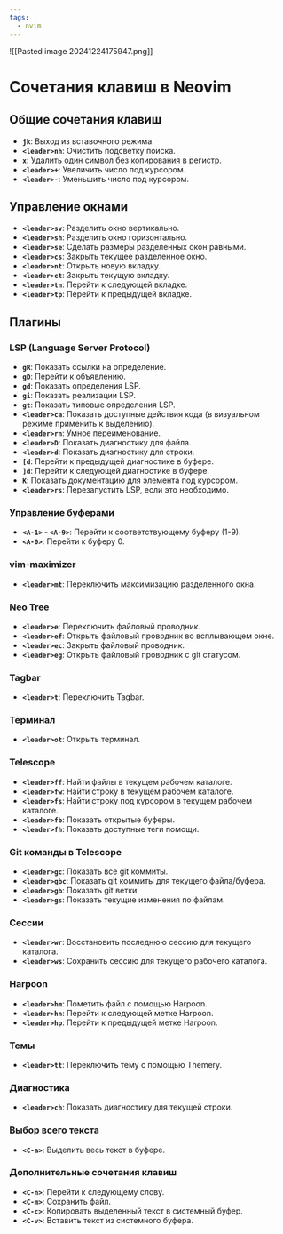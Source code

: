 ```yaml
---
tags:
  - nvim
---
```


![[Pasted image 20241224175947.png]]

# Сочетания клавиш в Neovim

## Общие сочетания клавиш

- **`jk`**: Выход из вставочного режима.
- **`<leader>nh`**: Очистить подсветку поиска.
- **`x`**: Удалить один символ без копирования в регистр.
- **`<leader>+`**: Увеличить число под курсором.
- **`<leader>-`**: Уменьшить число под курсором.

## Управление окнами

- **`<leader>sv`**: Разделить окно вертикально.
- **`<leader>sh`**: Разделить окно горизонтально.
- **`<leader>se`**: Сделать размеры разделенных окон равными.
- **`<leader>cs`**: Закрыть текущее разделенное окно.
- **`<leader>nt`**: Открыть новую вкладку.
- **`<leader>ct`**: Закрыть текущую вкладку.
- **`<leader>tn`**: Перейти к следующей вкладке.
- **`<leader>tp`**: Перейти к предыдущей вкладке.

## Плагины

### LSP (Language Server Protocol)

- **`gR`**: Показать ссылки на определение.
- **`gD`**: Перейти к объявлению.
- **`gd`**: Показать определения LSP.
- **`gi`**: Показать реализации LSP.
- **`gt`**: Показать типовые определения LSP.
- **`<leader>ca`**: Показать доступные действия кода (в визуальном режиме применить к выделению).
- **`<leader>rn`**: Умное переименование.
- **`<leader>D`**: Показать диагностику для файла.
- **`<leader>d`**: Показать диагностику для строки.
- **`[d`**: Перейти к предыдущей диагностике в буфере.
- **`]d`**: Перейти к следующей диагностике в буфере.
- **`K`**: Показать документацию для элемента под курсором.
- **`<leader>rs`**: Перезапустить LSP, если это необходимо.

### Управление буферами

- **`<A-1>` - `<A-9>`**: Перейти к соответствующему буферу (1-9).
- **`<A-0>`**: Перейти к буферу 0.

### vim-maximizer

- **`<leader>mt`**: Переключить максимизацию разделенного окна.

### Neo Tree

- **`<leader>e`**: Переключить файловый проводник.
- **`<leader>ef`**: Открыть файловый проводник во всплывающем окне.
- **`<leader>ec`**: Закрыть файловый проводник.
- **`<leader>eg`**: Открыть файловый проводник с git статусом.

### Tagbar

- **`<leader>t`**: Переключить Tagbar.

### Терминал

- **`<leader>ot`**: Открыть терминал.

### Telescope

- **`<leader>ff`**: Найти файлы в текущем рабочем каталоге.
- **`<leader>fw`**: Найти строку в текущем рабочем каталоге.
- **`<leader>fs`**: Найти строку под курсором в текущем рабочем каталоге.
- **`<leader>fb`**: Показать открытые буферы.
- **`<leader>fh`**: Показать доступные теги помощи.

### Git команды в Telescope

- **`<leader>gc`**: Показать все git коммиты.
- **`<leader>gbc`**: Показать git коммиты для текущего файла/буфера.
- **`<leader>gb`**: Показать git ветки.
- **`<leader>gs`**: Показать текущие изменения по файлам.

### Сессии

- **`<leader>wr`**: Восстановить последнюю сессию для текущего каталога.
- **`<leader>ws`**: Сохранить сессию для текущего рабочего каталога.

### Harpoon

- **`<leader>hm`**: Пометить файл c помощью Harpoon.
- **`<leader>hn`**: Перейти к следующей метке Harpoon.
- **`<leader>hp`**: Перейти к предыдущей метке Harpoon.

### Темы

- **`<leader>tt`**: Переключить тему с помощью Themery.

### Диагностика

- **`<leader>ch`**: Показать диагностику для текущей строки.

### Выбор всего текста

- **`<C-a>`**: Выделить весь текст в буфере.

### Дополнительные сочетания клавиш

- **`<C-n>`**: Перейти к следующему слову.
- **`<C-m>`**: Сохранить файл.
- **`<C-c>`**: Копировать выделенный текст в системный буфер.
- **`<C-v>`**: Вставить текст из системного буфера.